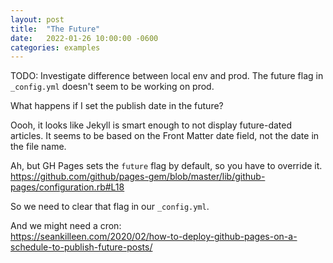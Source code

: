 ```yaml
---
layout: post
title:  "The Future"
date:   2022-01-26 10:00:00 -0600
categories: examples
---
```


TODO: Investigate difference between local env and prod.  The future flag in `_config.yml` doesn't seem to be working on prod.

What happens if I set the publish date in the future?

Oooh, it looks like Jekyll is smart enough to not display future-dated articles.  It seems to be based on the Front Matter date field, not the date in the file name.

Ah, but GH Pages sets the `future` flag by default, so you have to override it.  
https://github.com/github/pages-gem/blob/master/lib/github-pages/configuration.rb#L18

So we need to clear that flag in our `_config.yml`.

And we might need a cron:  
https://seankilleen.com/2020/02/how-to-deploy-github-pages-on-a-schedule-to-publish-future-posts/



